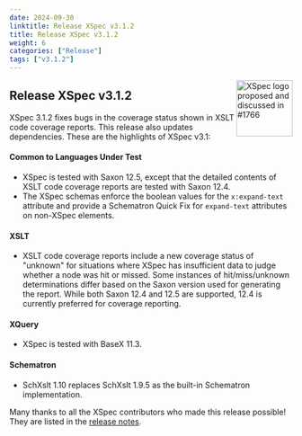 ```yaml
---
date: 2024-09-30
linktitle: Release XSpec v3.1.2
title: Release XSpec v3.1.2
weight: 6
categories: ["Release"]
tags: ["v3.1.2"]
---
```


<a href="https://github.com/xspec/xspec/issues/1766"><img align="right" src="https://user-images.githubusercontent.com/10128303/262700963-1a1e0fda-f335-4c90-9f8a-f72c5ece6c27.png" width="100px" alt="XSpec logo proposed and discussed in #1766" /></a>

## Release XSpec v3.1.2

XSpec 3.1.2 fixes bugs in the coverage status shown in XSLT code coverage reports. This release also updates dependencies. These are the highlights of XSpec v3.1:

#### Common to Languages Under Test

- XSpec is tested with Saxon 12.5, except that the detailed contents of XSLT code coverage reports are tested with Saxon 12.4.
- The XSpec schemas enforce the boolean values for the `x:expand-text` attribute and provide a Schematron Quick Fix for `expand-text` attributes on non-XSpec elements.

#### XSLT

- XSLT code coverage reports include a new coverage status of "unknown" for situations where XSpec has insufficient data to judge whether a node was hit or missed. Some instances of hit/miss/unknown determinations differ based on the Saxon version used for generating the report. While both Saxon 12.4 and 12.5 are supported, 12.4 is currently preferred for coverage reporting.

#### XQuery

- XSpec is tested with BaseX 11.3.

#### Schematron

- SchXslt 1.10 replaces SchXslt 1.9.5 as the built-in Schematron implementation.

Many thanks to all the XSpec contributors who made this release possible! They are listed in the [release notes](https://github.com/xspec/xspec/releases/tag/v3.1.2).
